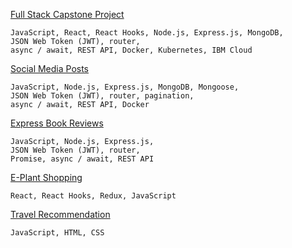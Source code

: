 
[Full Stack Capstone Project](https://github.com/mindfulRunner/fullstack-capstone-project)

	JavaScript, React, React Hooks, Node.js, Express.js, MongoDB, 
	JSON Web Token (JWT), router,
	async / await, REST API, Docker, Kubernetes, IBM Cloud



[Social Media Posts](https://github.com/mindfulRunner/rofgy-backend-nodejs-finalproject)

	JavaScript, Node.js, Express.js, MongoDB, Mongoose, 
	JSON Web Token (JWT), router, pagination, 
	async / await, REST API, Docker



[Express Book Reviews](https://github.com/mindfulRunner/expressBookReviews)

	JavaScript, Node.js, Express.js,
	JSON Web Token (JWT), router,
	Promise, async / await, REST API



[E-Plant Shopping](https://github.com/mindfulRunner/e-plantShopping)

	React, React Hooks, Redux, JavaScript



[Travel Recommendation](https://github.com/mindfulRunner/jsessentials_travel_recommendation)

	JavaScript, HTML, CSS

